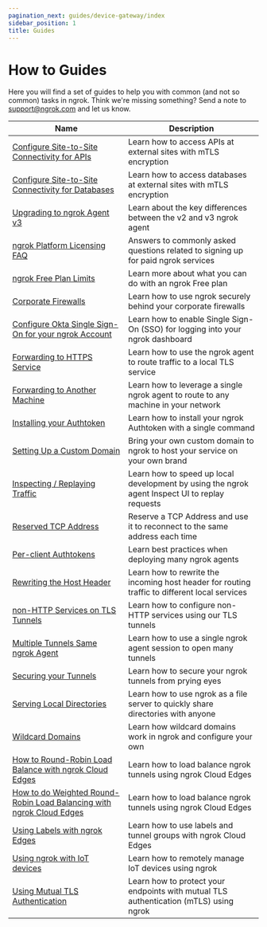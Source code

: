 ```yaml
---
pagination_next: guides/device-gateway/index
sidebar_position: 1
title: Guides
---
```


# How to Guides

Here you will find a set of guides to help you with common (and not so common) tasks in ngrok. Think we're missing something? Send a note to [support@ngrok.com](mailto:support@ngrok.com) and let us know.

| Name                                                                                                                                     | Description                                                                                    |
| ---------------------------------------------------------------------------------------------------------------------------------------- | ---------------------------------------------------------------------------------------------- |
| [Configure Site-to-Site Connectivity for APIs](/guides/site-to-site-apis)                                                                | Learn how to access APIs at external sites with mTLS encryption                                |
| [Configure Site-to-Site Connectivity for Databases](/guides/site-to-site-dbs)                                                            | Learn how to access databases at external sites with mTLS encryption                           |
| [Upgrading to ngrok Agent v3](/guides/upgrade-v2-v3)                                                                                     | Learn about the key differences between the v2 and v3 ngrok agent                              |
| [ngrok Platform Licensing FAQ](/guides/licensing)                                                                                        | Answers to commonly asked questions related to signing up for paid ngrok services              |
| [ngrok Free Plan Limits](/guides/limits)                                                                                                 | Learn more about what you can do with an ngrok Free plan                                       |
| [Corporate Firewalls](/guides/running-behind-firewalls)                                                                                  | Learn how to use ngrok securely behind your corporate firewalls                                |
| [Configure Okta Single Sign-On for your ngrok Account](/guides/dashboard-sso-okta-setup)                                                 | Learn how to enable Single Sign-On (SSO) for logging into your ngrok dashboard                 |
| [Forwarding to HTTPS Service](/http/#upstream-https-servers)                                                                             | Learn how to use the ngrok agent to route traffic to a local TLS service                       |
| [Forwarding to Another Machine](/http/#forward-to-non-local)                                                                             | Learn how to leverage a single ngrok agent to route to any machine in your network             |
| [Installing your Authtoken](/agent/#authtokens)                                                                                          | Learn how to install your ngrok Authtoken with a single command                                |
| [Setting Up a Custom Domain](/guides/how-to-set-up-a-custom-domain)                                                                      | Bring your own custom domain to ngrok to host your service on your own brand                   |
| [Inspecting / Replaying Traffic](/agent/web-inspection-interface)                                                                        | Learn how to speed up local development by using the ngrok agent Inspect UI to replay requests |
| [Reserved TCP Address](/tcp/#fixed-address)                                                                                              | Reserve a TCP Address and use it to reconnect to the same address each time                    |
| [Per-client Authtokens](/agent/#authtokens)                                                                                              | Learn best practices when deploying many ngrok agents                                          |
| [Rewriting the Host Header](/http/#rewrite-host-header)                                                                                  | Learn how to rewrite the incoming host header for routing traffic to different local services  |
| [non-HTTP Services on TLS Tunnels](/tls/)                                                                                                | Learn how to configure non-HTTP services using our TLS tunnels                                 |
| [Multiple Tunnels Same ngrok Agent](/agent/config#tunnel-configurations)                                                                 | Learn how to use a single ngrok agent session to open many tunnels                             |
| [Securing your Tunnels](/guides/securing-your-tunnels)                                                                                   | Learn how to secure your ngrok tunnels from prying eyes                                        |
| [Serving Local Directories](/http/#file-serving)                                                                                         | Learn how to use ngrok as a file server to quickly share directories with anyone               |
| [Wildcard Domains](/network-edge/domains-and-tcp-addresses#wildcard-domains)                                                             | Learn how wildcard domains work in ngrok and configure your own                                |
| [How to Round-Robin Load Balance with ngrok Cloud Edges](/guides/how-to-round-robin-load-balance-with-ngrok-cloud-edges)                 | Learn how to load balance ngrok tunnels using ngrok Cloud Edges                                |
| [How to do Weighted Round-Robin Load Balancing with ngrok Cloud Edges](/guides/how-to-do-weighted-load-balancing-with-ngrok-cloud-edges) | Learn how to load balance ngrok tunnels using ngrok Cloud Edges                                |
| [Using Labels with ngrok Edges](/guides/using-labels-within-ngrok)                                                                       | Learn how to use labels and tunnel groups with ngrok Cloud Edges                               |
| [Using ngrok with IoT devices](/guides/device-gateway)                                                                                   | Learn how to remotely manage IoT devices using ngrok                                           |
| [Using Mutual TLS Authentication](/guides/using-tls-mutual-authentication)                                                               | Learn how to protect your endpoints with mutual TLS authentication (mTLS) using ngrok          |
